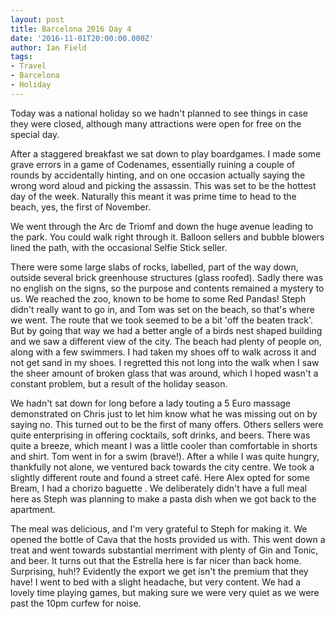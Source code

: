 ```yaml
---
layout: post
title: Barcelona 2016 Day 4
date: '2016-11-01T20:00:00.000Z'
author: Ian Field
tags:
- Travel
- Barcelona
- Holiday
---
```

Today was a national holiday so we hadn't planned to see things in case they were closed, although many attractions were open for free on the special day.

After a staggered breakfast we sat down to play boardgames. I made some grave errors in a game of Codenames, essentially ruining a couple of rounds by accidentally hinting, and on one occasion actually saying the wrong word aloud and picking the assassin. This was set to be the hottest day of the week. Naturally this meant it was prime time to head to the beach, yes, the first of November.

We went through the Arc de Triomf and down the huge avenue leading to the park. You could walk right through it. Balloon sellers and bubble blowers lined the path, with the occasional Selfie Stick seller.

There were some large slabs of rocks, labelled, part of the way down, outside several brick greenhouse structures (glass roofed). Sadly there was no english on the signs, so the purpose and contents remained a mystery to us. We reached the zoo, known to be home to some Red Pandas! Steph didn't really want to go in, and Tom was set on the beach, so that's where we went. The route that we took seemed to be a bit 'off the beaten track'. But by going that way we had a better angle of a birds nest shaped building and we saw a different view of the city. The beach had plenty of people on, along with a few swimmers. I had taken my shoes off to walk across it and not get sand in my shoes. I regretted this not long into the walk when I saw the sheer amount of broken glass that was around, which I hoped wasn't a constant problem, but a result of the holiday season.

We hadn't sat down for long before a lady touting a 5 Euro massage demonstrated on Chris just to let him know what he was missing out on by saying no. This turned out to be the first of many offers. Others sellers were quite enterprising in offering cocktails, soft drinks, and beers. There was quite a breeze, which meant I was a little cooler than comfortable in shorts and shirt. Tom went in for a swim (brave!). After a while I was quite hungry, thankfully not alone, we ventured back towards the city centre. We took a slightly different route and found a street café. Here Alex opted for some Bream, I had a chorizo baguette . We deliberately didn't have a full meal here as Steph was planning to make a pasta dish when we got back to the apartment.

The meal was delicious, and I'm very grateful to Steph for making it. We opened the bottle of Cava that the hosts provided us with. This went down a treat and went towards substantial merriment with plenty of Gin and Tonic, and beer. It turns out that the Estrella here is far nicer than back home. Surprising, huh!? Evidently the export we get isn't the premium that they have! I went to bed with a slight headache, but very content. We had a lovely time playing games, but making sure we were very quiet as we were past the 10pm curfew for noise.
